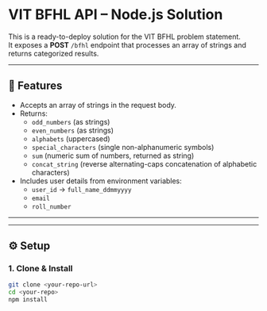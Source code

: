 # VIT BFHL API – Node.js Solution

This is a ready-to-deploy solution for the VIT BFHL problem statement.  
It exposes a **POST** `/bfhl` endpoint that processes an array of strings and returns categorized results.

---

## 🚀 Features
- Accepts an array of strings in the request body.
- Returns:
  - `odd_numbers` (as strings)
  - `even_numbers` (as strings)
  - `alphabets` (uppercased)
  - `special_characters` (single non-alphanumeric symbols)
  - `sum` (numeric sum of numbers, returned as string)
  - `concat_string` (reverse alternating-caps concatenation of alphabetic characters)
- Includes user details from environment variables:
  - `user_id` → `full_name_ddmmyyyy`
  - `email`
  - `roll_number`

---


---

## ⚙️ Setup

### 1. Clone & Install
```bash
git clone <your-repo-url>
cd <your-repo>
npm install